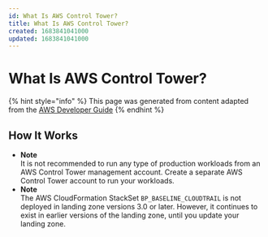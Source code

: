 ```yaml
---
id: What Is AWS Control Tower?
title: What Is AWS Control Tower?
created: 1683841041000
updated: 1683841041000
---
```

# What Is AWS Control Tower?

{% hint style="info" %}
This page was generated from content adapted from the [AWS Developer Guide](https://github.com/awsdocs/aws-control-tower-guide.git)
{% endhint %}

## How It Works

- **Note**  
It is not recommended to run any type of production workloads from an AWS Control Tower management account\. Create a separate AWS Control Tower account to run your workloads\.
- **Note**  
The AWS CloudFormation StackSet `BP_BASELINE_CLOUDTRAIL` is not deployed in landing zone versions 3\.0 or later\. However, it continues to exist in earlier versions of the landing zone, until you update your landing zone\.

